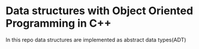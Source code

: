 # Data structures with Object Oriented Programming in C++
In this repo data structures are implemented as abstract data types(ADT)
